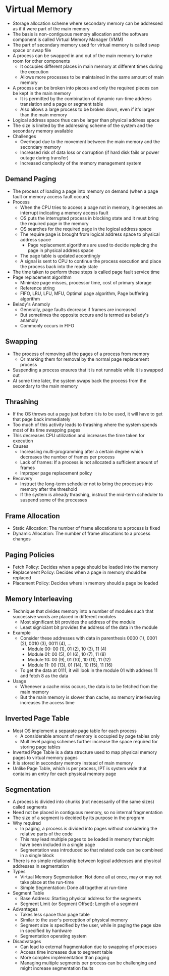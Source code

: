 # Virtual Memory
- Storage allocation scheme where secondary memory can be addressed as if it were part of the main memory
- The basis is non-contiguous memory allocation and the software component is called Virtual Memory Manager (VMM)
- The part of secondary memory used for virtual memory is called swap space or swap file
- A process can be swapped in and out of the main memory to make room for other components
  - It occupies different places in main memory at different times during the execution
  - Allows more processes to be maintained in the same amount of main memory
- A process can be broken into pieces and only the required pieces can be kept in the main memory
  - It is permitted by the combination of dynamic run-time address translation and a page or segment table
  - Also allows a large process to be broken down, even if it's larger than the main memory
- Logical address space thus can be larger than physical address space
- The size is limited by the addressing scheme of the system and the secondary memory available
- Challenges
  - Overhead due to the movement between the main memory and the secondary memory
  - Increased risk of data loss or corruption (if hard disk fails or power outage during transfer)
  - Increased complexity of the memory management system

## Demand Paging
- The process of loading a page into memory on demand (when a page fault or memory access fault occurs)
- Process
  - When the CPU tries to access a page not in memory, it generates an interrupt indicating a memory access fault
  - OS puts the interrupted process in blocking state and it must bring the required page in the memory
  - OS searches for the required page in the logical address space
  - The require page is brought from logical address space to physical address space
    - Page replacement algorithms are used to decide replacing the page in physical address space
  - The page table is updated accordingly
  - A signal is sent to CPU to continue the process execution and place the process back into the ready state
- The time taken to perform these steps is called page fault service time
- Page replacement algorithm
  - Minimize page misses, processor time, cost of primary storage
  - Reference string
  - FIFO, LRU, LFU, MFU, Optimal page algorithm, Page buffering algorithm
- Belady's Anamoly
  - Generally, page faults decrease if frames are increased
  - But sometimes the opposite occurs and is termed as belady's anamoly
  - Commonly occurs in FIFO

## Swapping
- The process of removing all the pages of a process from memory
  - Or marking them for removal by the normal page replacement process
- Suspending a process ensures that it is not runnable while it is swapped out
- At some time later, the system swaps back the process from the secondary to the main memory

## Thrashing
- If the OS throws out a page just before it is to be used, it will have to get that page back immediately
- Too much of this activity leads to thrashing where the system spends most of its time swapping pages
- This decreases CPU utilization and increases the time taken for execution
- Causes
  - Increasing multi-programming after a certain degree which decreases the number of frames per process
  - Lack of frames: If a process is not allocated a sufficient amount of frames
  - Improper page replacement policy
- Recovery
  - Instruct the long-term scheduler not to bring the processes into memory after the threshold
  - If the system is already thrashing, instruct the mid-term scheduler to suspend some of the processes

## Frame Allocation
- Static Allocation: The number of frame allocations to a process is fixed
- Dynamic Allocation: The number of frame allocations to a process changes

## Paging Policies
- Fetch Policy: Decides when a page should be loaded into the memory
- Replacement Policy: Decides when a page in memory should be replaced
- Placement Policy: Decides where in memory should a page be loaded

## Memory Interleaving
- Technique that divides memory into a number of modules such that successive words are placed in different modules
  - Most significant bit provides the address of the module
  - Least signiciant bit provides the address of the data in the module
- Example
  - Consider these addresses with data in parenthesis 0000 (1), 0001 (2), 0010 (3), 0011 (4), ...
    - Module 00: 00 (1), 01 (2), 10 (3), 11 (4)
    - Module 01: 00 (5), 01 (6), 10 (7), 11 (8)
    - Module 10: 00 (9), 01 (10), 10 (11), 11 (12)
    - Module 11: 00 (13), 01 (14), 10 (15), 11 (16)
  - To get the data at 0111, it will look in the module 01 with address 11 and fetch 8 as the data
- Usage
  - Whenever a cache miss occurs, the data is to be fetched from the main memory
  - But the main memory is slower than cache, so memory interleaving increases the access time

## Inverted Page Table
- Most OS implement a separate page table for each process
  - A considerable amount of memory is occupied by page tables only
  - Multilevel paging schemes further increase the space required for storing page tables
- Inverted Page Table is a data structure used to map physical memory pages to virtual memory pages
- It is stored in secondary memory instead of main memory
- Unlike Page Table, which is per process, IPT is system wide that contains an entry for each physical memory page

## Segmentation
- A process is divided into chunks (not necessarily of the same sizes) called segments
- Need not be placed in contiguous memory, so no internal fragmentation
- The size of a segment is decided by its purpose in the program
- Why required
  - In paging, a process is divided into pages without considering the relative parts of the code
  - This may lead multiple pages to be loaded in memory that might have been included in a single page
  - Segmentation was introduced so that related code can be combined in a single block
- There is no simple relationship between logical addresses and physical addresses in segmentation
- Types
  - Virtual Memory Segmentation: Not done all at once, may or may not take place at the run-time
  - Simple Segmentation: Done all together at run-time
- Segment Table
  - Base Address: Starting physical address for the segments
  - Segment Limit (or Segment Offset): Length of a segment
- Advantages
  - Takes less space than page table
  - Similar to the user's perception of physical memory
  - Segment size is specified by the user, while in paging the page size in specified by hardware
  - Segmentation operating system
- Disadvatages
  - Can lead to external fragmentation due to swapping of processes
  - Access time increases due to segment table
  - More complex implementation than paging
  - Managing multiple segments per process can be challenging and might increase segmentation faults
